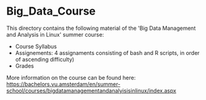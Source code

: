 # Big_Data_Course
This directory contains the following material of the 'Big Data Management and Analysis in Linux' summer course:
  - Course Syllabus
  - Assignements: 4 assignaments consisting of bash and R scripts, in order of ascending difficulty)
  - Grades
  
More information on the course can be found here:
https://bachelors.vu.amsterdam/en/summer-school/courses/bigdatamanagementandanalyisisinlinux/index.aspx
  
